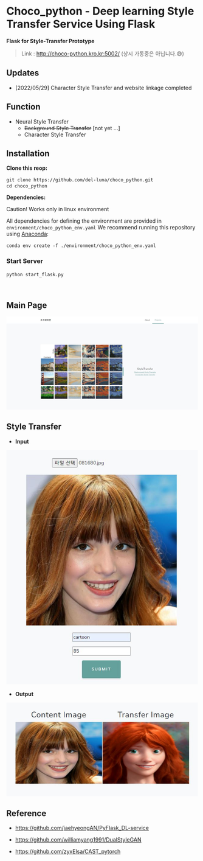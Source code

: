# Choco_python - Deep learning Style Transfer Service Using Flask
**Flask for Style-Transfer Prototype**

> Link : http://choco-python.kro.kr:5002/
(상시 가동중은 아닙니다.😅)

## Updates

- [2022/05/29] Character Style Transfer and website linkage completed

## Function 
* Neural Style Transfer
  * ~~Background Style Transfer~~ [not yet ...]
  * Character Style Transfer

## **Installation**

**Clone this reop:**

```shell
git clone https://github.com/del-luna/choco_python.git
cd choco_python
```

**Dependencies:**

Caution! Works only in linux environment

All dependencies for defining the environment are provided in `environment/choco_python_env.yaml`  We recommend running this repository using [Anaconda](https://docs.anaconda.com/anaconda/install/):

```shell
conda env create -f ./environment/choco_python_env.yaml
```

### Start Server
```cmd
python start_flask.py
```

<br>

## Main Page
<img src="./flask_deep/static/assets/img/index-main.jpg">

## Style Transfer
* **Input**
<img src="./data/get.jpg">

* **Output**
<img src="./data/post.jpg">

## Reference

- https://github.com/jaehyeongAN/PyFlask_DL-service
- https://github.com/williamyang1991/DualStyleGAN

- https://github.com/zyxElsa/CAST_pytorch
